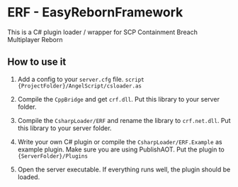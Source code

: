 
# ERF - EasyRebornFramework

This is a C# plugin loader / wrapper for SCP Containment Breach Multiplayer Reborn


## How to use it

1. Add a config to your `server.cfg` file.
`script {ProjectFolder}/AngelScript/csloader.as`

2. Compile the `CppBridge` and get `crf.dll`. Put this library to your server folder.

3. Compile the `CsharpLoader/ERF` and rename the library to `crf.net.dll`. Put this library to your server folder.

4. Write your own C# plugin or compile the `CsharpLoader/ERF.Example` as example plugin. Make sure you are using PublishAOT. Put the plugin to `{ServerFolder}/Plugins`

5. Open the server executable. If everything runs well, the plugin should be loaded.